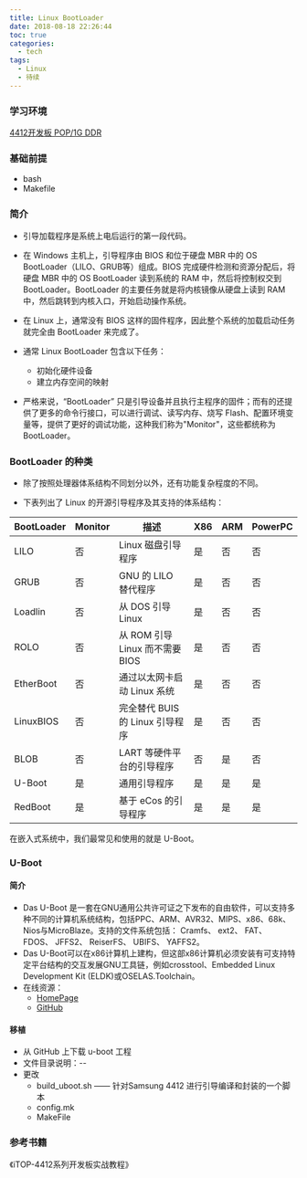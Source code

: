 ```yaml
---
title: Linux BootLoader
date: 2018-08-18 22:26:44
toc: true
categories:
  - tech
tags:
  - Linux
  - 待续
---
```


### 学习环境

[4412开发板 POP/1G DDR](https://item.taobao.com/item.htm?spm=a1z09.2.0.0.802a2e8dPjyDS3&id=38712193806&_u=i1nungt958cc)

### 基础前提

* bash
* Makefile

### 简介

* 引导加载程序是系统上电后运行的第一段代码。
* 在 Windows 主机上，引导程序由 BIOS 和位于硬盘 MBR 中的 OS BootLoader（LILO、GRUB等）组成。BIOS 完成硬件检测和资源分配后，将硬盘 MBR 中的 OS BootLoader 读到系统的 RAM 中，然后将控制权交到 BootLoader。BootLoader 的主要任务就是将内核镜像从硬盘上读到 RAM 中，然后跳转到内核入口，开始启动操作系统。
* 在 Linux 上，通常没有 BIOS 这样的固件程序，因此整个系统的加载启动任务就完全由 BootLoader 来完成了。

* 通常 Linux BootLoader 包含以下任务：
  * 初始化硬件设备
  * 建立内存空间的映射

* 严格来说，“BootLoader” 只是引导设备并且执行主程序的固件；而有的还提供了更多的命令行接口，可以进行调试、读写内存、烧写 Flash、配置环境变量等，提供了更好的调试功能，这种我们称为"Monitor"，这些都统称为 BootLoader。

<!--more-->
### BootLoader 的种类
* 除了按照处理器体系结构不同划分以外，还有功能复杂程度的不同。

* 下表列出了 Linux 的开源引导程序及其支持的体系结构：

| BootLoader | Monitor | 描述                            | X86  | ARM  | PowerPC |
| ---------- | ------- | ------------------------------- | ---- | ---- | ------- |
| LILO       | 否      | Linux 磁盘引导程序               | 是   | 否   | 否      |
| GRUB       | 否      | GNU 的 LILO 替代程序             | 是   | 否   | 否      |
| Loadlin    | 否      | 从 DOS 引导 Linux                | 是   | 否   | 否      |
| ROLO       | 否      | 从 ROM 引导 Linux 而不需要 BIOS   | 是   | 否   | 否      |
| EtherBoot  | 否      | 通过以太网卡启动 Linux 系统       | 是   | 否   | 否      |
| LinuxBIOS  | 否      | 完全替代 BUIS 的 Linux 引导程序   | 是   | 否   | 否      |
| BLOB       | 否      | LART 等硬件平台的引导程序         | 否   | 是   | 否      |
| U-Boot     | 是      | 通用引导程序                      | 是   | 是   | 是      |
| RedBoot    | 是      | 基于 eCos 的引导程序              | 是   | 是   | 是      |

  在嵌入式系统中，我们最常见和使用的就是 U-Boot。



### U-Boot
#### 简介
* Das U-Boot 是一套在GNU通用公共许可证之下发布的自由软件，可以支持多种不同的计算机系统结构，包括PPC、ARM、AVR32、MIPS、x86、68k、Nios与MicroBlaze。支持的文件系统包括： Cramfs、 ext2、 FAT、 FDOS、 JFFS2、 ReiserFS、 UBIFS、 YAFFS2。
* Das U-Boot可以在x86计算机上建构，但这部x86计算机必须安装有可支持特定平台结构的交互发展GNU工具链，例如crosstool、Embedded Linux Development Kit (ELDK)或OSELAS.Toolchain。
* 在线资源：
  * [HomePage](http://www.denx.de/wiki/U-Boot/WebHome)
  * [GitHub](https://github.com/u-boot/u-boot)

#### 移植

* 从 GitHub 上下载 u-boot 工程
* 文件目录说明：--
* 更改
  * build_uboot.sh —— 针对Samsung 4412 进行引导编译和封装的一个脚本
  * config.mk
  * MakeFile


### 参考书籍

《iTOP-4412系列开发板实战教程》